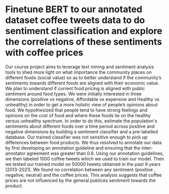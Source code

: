 # Finetune BERT to our annotated dataset coffee tweets data to do sentiment classification and explore the correlations of these sentiments with coffee prices

Our course project aims to leverage text mining and sentiment analysis tools to shed more light on what importance the community places on different foods (social value) so as to better understand if the community’s sentiments towards different foods are aligned with their economic value. We plan to understand if current food pricing is aligned with public sentiment around food types. We were initially interested in three dimensions (positive vs negative, Affordable vs expensive and Healthy vs unhealthy) in order to get a more holistic view of people’s opinions about food. We hypothesized that people tend to have strong feelings and opinions on the cost of food and where these foods lie on the healthy versus unhealthy spectrum. In order to do this, estimate the population's sentiments about different foods over a time period across positive and negative dimensions by building a sentiment classifier and a pre-labelled database. Our trained classifier was not sensitive enough to pick up differences between food products. We thus resolved to annotate our data by first developing an annotation guideline and ensuring that the inter-annotator agreement was greater than 0.6. Using our annotation guidelines, we then labeled 1000 coffee  tweets which we used to train our model. Then we tested our trained model on 50000 tweets obtained in the past 9 years (2013-2021). We found no correlation between any sentiment (positive , negative, neutral) and the coffee prices. This analysis suggests that coffee prices are not influenced by the general publicès sentiment towards the product.


